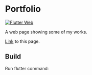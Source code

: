 # Portfolio
[![Flutter Web](https://github.com/asyzruffz/Portfolio/actions/workflows/flutter.yml/badge.svg)](https://github.com/asyzruffz/Portfolio/actions/workflows/flutter.yml)

A web page showing some of my works.

[Link](https://asyzruffz.github.io/Portfolio/) to this page.

## Build

Run flutter command:
